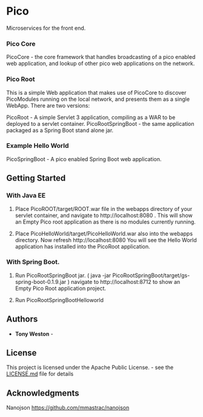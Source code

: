 # Pico 

Microservices for the front end.

### Pico Core
PicoCore - the core framework that handles broadcasting of a pico enabled web application, and lookup of other pico web applications on the network.

### Pico Root
This is a simple Web application that makes use of PicoCore to discover PicoModules running on the local network, and presents them as a single WebApp. There are two versions:

PicoRoot - A simple Servlet 3 application, compiling as a WAR to be deployed to a servlet container.
PicoRootSpringBoot - the same application packaged as a Spring Boot stand alone jar.


### Example Hello World
PicoSpringBoot - A pico enabled Spring Boot web application.


## Getting Started

### With Java EE

1) Place PicoROOT/target/ROOT.war file in the webapps directory of your servlet container, and navigate to http://localhost:8080 . This will show an Empty Pico root application as there is no modules currently running.


2) Place PicoHelloWorld/target/PicoHelloWorld.war also into the webapps directory.    Now refresh http://localhost:8080   You will see the Hello World application has installed into the PicoRoot application.


### With Spring Boot.

1) Run PicoRootSpringBoot jar.  ( java -jar PicoRootSpringBoot/target/gs-spring-boot-0.1.9.jar )
navigate to http://localhost:8712 to show an Empty Pico Root application project.

2) Run PicoRootSpringBootHelloworld 

## Authors

* **Tony Weston** -


## License

This project is licensed under the Apache Public License. - see the [LICENSE.md](LICENSE.md) file for details

## Acknowledgments

Nanojson 
https://github.com/mmastrac/nanojson

